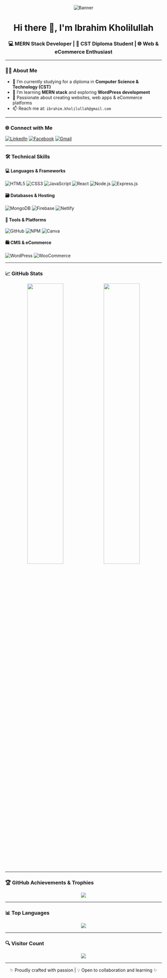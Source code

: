 <!-- Banner -->
<p align="center">
  <img src="https://github.com/user-attachments/assets/ee8137f5-fdc0-48e3-8a36-190544a12373" alt="Banner" />
</p>

<!-- Profile Header -->
<h1 align="center">Hi there 👋, I'm Ibrahim Kholilullah</h1>
<h3 align="center">💻 MERN Stack Developer | 📘 CST Diploma Student | 🌐 Web & eCommerce Enthusiast</h3>

---

### 👨‍💻 About Me

- 🔭 I’m currently studying for a diploma in **Computer Science & Technology (CST)**
- 🌱 I’m learning **MERN stack** and exploring **WordPress development**
- 💼 Passionate about creating websites, web apps & eCommerce platforms
- 📫 Reach me at: `ibrahim.kholilullah@gmail.com`

---

### 🌐 Connect with Me

[![LinkedIn](https://img.shields.io/badge/-LinkedIn-blue?style=for-the-badge&logo=linkedin)](https://www.linkedin.com/in/ibrahim-khalil-895400304/) 
[![Facebook](https://img.shields.io/badge/Facebook-1877F2?style=for-the-badge&logo=facebook&logoColor=white)](https://www.facebook.com/profile.php?id=100084535035397)
[![Gmail](https://img.shields.io/badge/Gmail-D14836?style=for-the-badge&logo=gmail&logoColor=white)](mailto:ibrahim.kholilullah@gmail.com)

---

### 🛠️ Technical Skills

#### 💻 Languages & Frameworks  
![HTML5](https://img.shields.io/badge/HTML5-e34c26?style=flat&logo=html5&logoColor=white)
![CSS3](https://img.shields.io/badge/CSS3-264de4?style=flat&logo=css3&logoColor=white)
![JavaScript](https://img.shields.io/badge/JavaScript-f7df1e?style=flat&logo=javascript&logoColor=black)
![React](https://img.shields.io/badge/React-61DAFB?style=flat&logo=react&logoColor=black)
![Node.js](https://img.shields.io/badge/Node.js-339933?style=flat&logo=node-dot-js&logoColor=white)
![Express.js](https://img.shields.io/badge/Express.js-000000?style=flat&logo=express&logoColor=white)

#### 🗃️ Databases & Hosting  
![MongoDB](https://img.shields.io/badge/MongoDB-4ea94b?style=flat&logo=mongodb&logoColor=white)
![Firebase](https://img.shields.io/badge/Firebase-ffca28?style=flat&logo=firebase&logoColor=black)
![Netlify](https://img.shields.io/badge/Netlify-00C7B7?style=flat&logo=netlify&logoColor=white)

#### 🔧 Tools & Platforms  
![GitHub](https://img.shields.io/badge/GitHub-181717?style=flat&logo=github&logoColor=white)
![NPM](https://img.shields.io/badge/NPM-CB3837?style=flat&logo=npm&logoColor=white)
![Canva](https://img.shields.io/badge/Canva-00C4CC?style=flat&logo=canva&logoColor=white)

#### 🛍️ CMS & eCommerce  
![WordPress](https://img.shields.io/badge/WordPress-21759b?style=flat&logo=wordpress&logoColor=white)
![WooCommerce](https://img.shields.io/badge/WooCommerce-96588a?style=flat&logo=woocommerce&logoColor=white)

---

### 📈 GitHub Stats

<p align="center">
  <img src="https://github-readme-stats.vercel.app/api?username=ibrahimkholilullah-web&theme=react&hide_border=false&include_all_commits=true&count_private=true" width="48%"/>
  <img src="https://github-readme-streak-stats.herokuapp.com?user=ibrahimkholilullah-web&theme=react&hide_border=false" width="48%"/>
</p>

---

### 🏆 GitHub Achievements & Trophies

<p align="center">
  <img src="https://github-profile-trophy.vercel.app/?username=ibrahimkholilullah-web&theme=algolia&no-frame=true&row=1&column=7" />
</p>

---

### 📊 Top Languages

<p align="center">
  <img src="https://github-readme-stats.vercel.app/api/top-langs/?username=ibrahimkholilullah-web&layout=compact&theme=react&hide_border=false" />
</p>

---

### 🔍 Visitor Count

<p align="center">
  <img src="https://visitcount.itsvg.in/api?id=ibrahimkholilullah-web&icon=0&color=6" />
</p>

---

<!-- Custom footer -->
<p align="center">✨ Proudly crafted with passion | 💡 Open to collaboration and learning ✨</p>

